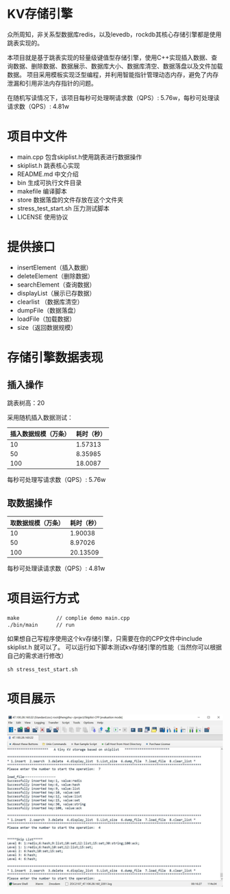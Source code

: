
# KV存储引擎

众所周知，非关系型数据库redis，以及levedb，rockdb其核心存储引擎都是使用跳表实现的。

本项目就是基于跳表实现的轻量级键值型存储引擎，使用C++实现插入数据、查询数据、删除数据、数据展示、数据库大小、数据库清空、数据落盘以及文件加载数据。
项目采用模板实现泛型编程，并利用智能指针管理动态内存，避免了内存泄漏和引用非法内存指针的问题。

在随机写读情况下，该项目每秒可处理啊请求数（QPS）: 5.76w，每秒可处理读请求数（QPS）: 4.81w


# 项目中文件

* main.cpp 包含skiplist.h使用跳表进行数据操作
* skiplist.h 跳表核心实现
* README.md 中文介绍      
* bin 生成可执行文件目录 
* makefile 编译脚本
* store 数据落盘的文件存放在这个文件夹 
* stress_test_start.sh 压力测试脚本
* LICENSE 使用协议

# 提供接口

* insertElement（插入数据）
* deleteElement（删除数据）
* searchElement（查询数据）
* displayList（展示已存数据）
* clearlist （数据库清空）
* dumpFile（数据落盘）
* loadFile（加载数据）
* size（返回数据规模）



# 存储引擎数据表现

## 插入操作

跳表树高：20 

采用随机插入数据测试：


|插入数据规模（万条） |耗时（秒） |
|---|---|
|10 |1.57313 |
|50 |8.35985 |
|100 |18.0087 |


每秒可处理写请求数（QPS）: 5.76w

## 取数据操作

|取数据规模（万条） |耗时（秒） |
|---|---|
|10|1.90038 |10|
|50|8.97026 |50|
|100|20.13509 |100|

每秒可处理读请求数（QPS）: 4.81w

# 项目运行方式

```
make            // complie demo main.cpp
./bin/main      // run 
```

如果想自己写程序使用这个kv存储引擎，只需要在你的CPP文件中include skiplist.h 就可以了。
可以运行如下脚本测试kv存储引擎的性能（当然你可以根据自己的需求进行修改）

```
sh stress_test_start.sh 
```
# 项目展示

![showing](showing.JPG)
